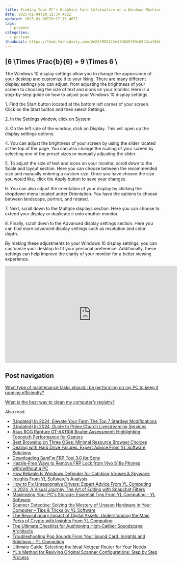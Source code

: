 ```yaml
---
title: Finding Your PC's Graphics Card Information on a Windows Machine - Tips by YL Computing
date: 2025-01-04T20:12:34.462Z
updated: 2025-01-08T20:17:13.467Z
tags:
  - product
categories:
  - pcclean
thumbnail: https://thmb.techidaily.com/2e81f992123e17db59f89c6842ca48bb426d509215d95604071818ec4e7dc281.jpg
---
```


## \[6 \Times \Frac{b}{6} = 9 \Times 6 \

The Windows 10 display settings allow you to change the appearance of your desktop and customize it to your liking. There are many different display settings you can adjust, from adjusting the brightness of your screen to choosing the size of text and icons on your monitor. Here is a step-by-step guide on how to adjust your Windows 10 display settings. 

1\. Find the Start button located at the bottom left corner of your screen. Click on the Start button and then select Settings.

2\. In the Settings window, click on System.

3\. On the left side of the window, click on Display. This will open up the display settings options. 

4\. You can adjust the brightness of your screen by using the slider located at the top of the page. You can also change the scaling of your screen by selecting one of the preset sizes or manually adjusting the slider.

5\. To adjust the size of text and icons on your monitor, scroll down to the Scale and layout section. Here you can choose between the recommended size and manually entering a custom size. Once you have chosen the size you would like, click the Apply button to save your changes.

6\. You can also adjust the orientation of your display by clicking the dropdown menu located under Orientation. You have the options to choose between landscape, portrait, and rotated.

7\. Next, scroll down to the Multiple displays section. Here you can choose to extend your display or duplicate it onto another monitor.

8\. Finally, scroll down to the Advanced display settings section. Here you can find more advanced display settings such as resolution and color depth. 

By making these adjustments to your Windows 10 display settings, you can customize your desktop to fit your personal preference. Additionally, these settings can help improve the clarity of your monitor for a better viewing experience.

<!-- affiliate ads begin -->
<iframe width="560" height="315" src="https://www.youtube.com/embed/XIUatTFH0Zw?si=ZCtoBtIy18y2F5Vc" title="YouTube video player" frameborder="0" allow="accelerometer; autoplay; clipboard-write; encrypted-media; gyroscope; picture-in-picture; web-share" referrerpolicy="strict-origin-when-cross-origin" allowfullscreen></iframe>
<!-- affiliate ads end -->

## Post navigation

[What type of maintenance tasks should I be performing on my PC to keep it running efficiently?](https://tools.techidaily.com/pcclean/products/)

[What is the best way to clean my computer’s registry?](https://tools.techidaily.com/pcclean/products/)

<ins class="adsbygoogle"
     style="display:block"
     data-ad-format="autorelaxed"
     data-ad-client="ca-pub-7571918770474297"
     data-ad-slot="1223367746"></ins>

<ins class="adsbygoogle"
     style="display:block"
     data-ad-client="ca-pub-7571918770474297"
     data-ad-slot="8358498916"
     data-ad-format="auto"
     data-full-width-responsive="true"></ins>

<span class="atpl-alsoreadstyle">Also read:</span>
<div><ul>
<li><a href="https://screen-recording.techidaily.com/updated-in-2024-elevate-your-farm-the-top-7-stardew-modifications/"><u>[Updated] In 2024, Elevate Your Farm The Top 7 Stardew Modifications</u></a></li>
<li><a href="https://fox-access.techidaily.com/updated-in-2024-guide-to-prime-church-livestreaming-services/"><u>[Updated] In 2024, Guide to Prime Church Livestreaming Services</u></a></li>
<li><a href="https://buynow-info.techidaily.com/asus-rog-rapture-gt-ax110-router-assessment-highlighting-topnotch-performance-for-gamers/"><u>Asus ROG Rapture GT-AX110# Router Assessment: Highlighting Topnotch Performance for Gamers</u></a></li>
<li><a href="https://win11.techidaily.com/best-browsing-on-three-oses-minimal-resource-browser-choices/"><u>Best Browsing on Three OSes: Minimal Resource Browser Choices</u></a></li>
<li><a href="https://win-updates.techidaily.com/dealing-with-hard-drive-failures-expert-advice-from-yl-software-solutions/"><u>Dealing with Hard Drive Failures: Expert Advice From YL Software Solutions</u></a></li>
<li><a href="https://android-unlock.techidaily.com/downloading-samfw-frp-tool-30-for-sony-by-drfone-android/"><u>Downloading SamFw FRP Tool 3.0 for Sony</u></a></li>
<li><a href="https://bypass-frp.techidaily.com/hassle-free-ways-to-remove-frp-lock-from-vivo-s18e-phones-withwithout-a-pc-by-drfone-android/"><u>Hassle-Free Ways to Remove FRP Lock from Vivo S18e Phones with/without a PC</u></a></li>
<li><a href="https://win-updates.techidaily.com/how-reliable-is-windows-defender-for-catching-viruses-and-spyware-insights-from-yl-softwares-analysis/"><u>How Reliable Is Windows Defender for Catching Viruses & Spyware: Insights From YL Software's Analysis</u></a></li>
<li><a href="https://win-updates.techidaily.com/how-to-fix-unresponsive-drivers-expert-advice-from-yl-computing/"><u>How to Fix Unresponsive Drivers: Expert Advice From YL Computing</u></a></li>
<li><a href="https://snapchat-videos.techidaily.com/in-2024-a-visual-journey-the-art-of-editing-with-snapchat-filters/"><u>In 2024, A Visual Journey The Art of Editing with Snapchat Filters</u></a></li>
<li><a href="https://win-updates.techidaily.com/maximizing-your-pcs-storage-essential-tips-from-yl-computing-yl-software/"><u>Maximizing Your PC's Storage: Essential Tips From YL Computing - YL Software</u></a></li>
<li><a href="https://win-updates.techidaily.com/scanner-detective-solving-the-mystery-of-unseen-hardware-in-your-computer-tips-and-tricks-by-yl-software/"><u>Scanner Detective: Solving the Mystery of Unseen Hardware in Your Computer – Tips & Tricks by YL Software</u></a></li>
<li><a href="https://win-updates.techidaily.com/the-revolutionary-impact-of-digital-assets-understanding-the-main-perks-of-crypto-with-insights-from-yl-computing/"><u>The Revolutionary Impact of Digital Assets: Understanding the Main Perks of Crypto with Insights From YL Computing</u></a></li>
<li><a href="https://audio-editing.techidaily.com/the-ultimate-checklist-for-auditioning-high-caliber-soundscape-architects/"><u>The Ultimate Checklist for Auditioning High-Caliber Soundscape Architects</u></a></li>
<li><a href="https://win-updates.techidaily.com/troubleshooting-pop-sounds-from-your-sound-card-insights-and-solutions-yl-computing/"><u>Troubleshooting Pop Sounds From Your Sound Card: Insights and Solutions - YL Computing</u></a></li>
<li><a href="https://buynow-info.techidaily.com/ultimate-guide-selecting-the-ideal-netgear-router-for-your-needs/"><u>Ultimate Guide: Selecting the Ideal Netgear Router for Your Needs</u></a></li>
<li><a href="https://win-updates.techidaily.com/yls-method-for-reviving-original-scanner-configurations-step-by-step-process/"><u>YL's Method for Reviving Original Scanner Configurations: Step by Step Process</u></a></li>
</ul></div>

